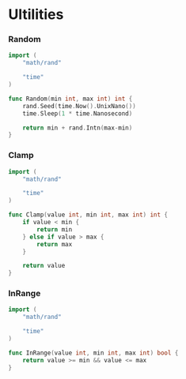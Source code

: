 # Ultilities


### Random
```go
import (
	"math/rand"

	"time"
)
```

```go
func Random(min int, max int) int {
	rand.Seed(time.Now().UnixNano())
	time.Sleep(1 * time.Nanosecond)

	return min + rand.Intn(max-min)
}
```

### Clamp
```go
import (
	"math/rand"

	"time"
)
```

```go
func Clamp(value int, min int, max int) int {
	if value < min {
		return min
	} else if value > max {
		return max
	}

	return value
}
```

### InRange
```go
import (
	"math/rand"

	"time"
)
```

```go
func InRange(value int, min int, max int) bool {
	return value >= min && value <= max
}
```
